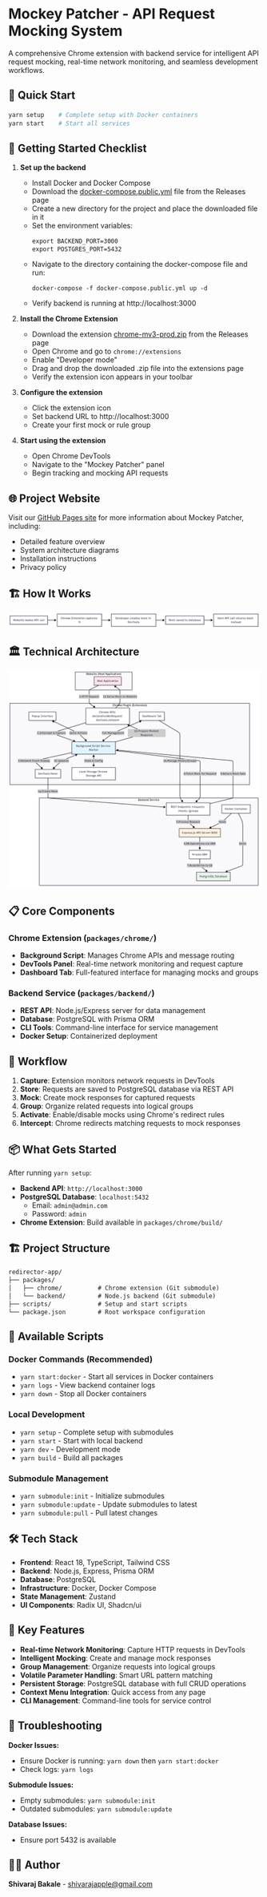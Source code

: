 # Mockey Patcher - API Request Mocking System

A comprehensive Chrome extension with backend service for intelligent API request mocking, real-time network monitoring, and seamless development workflows.

## 🚀 Quick Start

```bash
yarn setup    # Complete setup with Docker containers
yarn start    # Start all services
```

## 🏁 Getting Started Checklist

1. **Set up the backend**
   - Install Docker and Docker Compose
   - Download the [docker-compose.public.yml](https://github.com/shivarajbakale/mockey-patcher/releases/download/v1.0.0/docker-compose.public.yml) file from the Releases page
   - Create a new directory for the project and place the downloaded file in it
   - Set the environment variables:
     ```
     export BACKEND_PORT=3000
     export POSTGRES_PORT=5432
     ```
   - Navigate to the directory containing the docker-compose file and run:
     ```
     docker-compose -f docker-compose.public.yml up -d
     ```
   - Verify backend is running at http://localhost:3000

2. **Install the Chrome Extension**
   - Download the extension [chrome-mv3-prod.zip](https://github.com/shivarajbakale/mockey-patcher/releases/download/v1.0.0/chrome-mv3-prod.zip) from the Releases page
   - Open Chrome and go to `chrome://extensions`
   - Enable "Developer mode"
   - Drag and drop the downloaded .zip file into the extensions page
   - Verify the extension icon appears in your toolbar

3. **Configure the extension**
   - Click the extension icon
   - Set backend URL to http://localhost:3000
   - Create your first mock or rule group

4. **Start using the extension**
   - Open Chrome DevTools
   - Navigate to the "Mockey Patcher" panel
   - Begin tracking and mocking API requests

## 🌐 Project Website

Visit our [GitHub Pages site](https://shivarajbakale.github.io/mockey-patcher/) for more information about Mockey Patcher, including:
- Detailed feature overview
- System architecture diagrams
- Installation instructions
- Privacy policy

## 🏗️ How It Works

![High-Level Workflow](./assets/diagram.png)

## 🏛️ Technical Architecture

![System Architecture](./assets/mermaid.png)

## 📋 Core Components

### Chrome Extension (`packages/chrome/`)
- **Background Script**: Manages Chrome APIs and message routing
- **DevTools Panel**: Real-time network monitoring and request capture
- **Dashboard Tab**: Full-featured interface for managing mocks and groups

### Backend Service (`packages/backend/`)
- **REST API**: Node.js/Express server for data management
- **Database**: PostgreSQL with Prisma ORM
- **CLI Tools**: Command-line interface for service management
- **Docker Setup**: Containerized deployment

## 🔄 Workflow

1. **Capture**: Extension monitors network requests in DevTools
2. **Store**: Requests are saved to PostgreSQL database via REST API
3. **Mock**: Create mock responses for captured requests
4. **Group**: Organize related requests into logical groups
5. **Activate**: Enable/disable mocks using Chrome's redirect rules
6. **Intercept**: Chrome redirects matching requests to mock responses

## 📦 What Gets Started

After running `yarn setup`:

- **Backend API**: `http://localhost:3000`
- **PostgreSQL Database**: `localhost:5432`
  - Email: `admin@admin.com`
  - Password: `admin`
- **Chrome Extension**: Build available in `packages/chrome/build/`

## 🏗️ Project Structure

```
redirector-app/
├── packages/
│   ├── chrome/          # Chrome extension (Git submodule)
│   └── backend/         # Node.js backend (Git submodule)
├── scripts/             # Setup and start scripts
└── package.json         # Root workspace configuration
```

## 🔧 Available Scripts

### Docker Commands (Recommended)
- `yarn start:docker` - Start all services in Docker containers
- `yarn logs` - View backend container logs
- `yarn down` - Stop all Docker containers

### Local Development
- `yarn setup` - Complete setup with submodules
- `yarn start` - Start with local backend
- `yarn dev` - Development mode
- `yarn build` - Build all packages

### Submodule Management
- `yarn submodule:init` - Initialize submodules
- `yarn submodule:update` - Update submodules to latest
- `yarn submodule:pull` - Pull latest changes

## 🛠️ Tech Stack

- **Frontend**: React 18, TypeScript, Tailwind CSS
- **Backend**: Node.js, Express, Prisma ORM
- **Database**: PostgreSQL
- **Infrastructure**: Docker, Docker Compose
- **State Management**: Zustand
- **UI Components**: Radix UI, Shadcn/ui

## 🎯 Key Features

- **Real-time Network Monitoring**: Capture HTTP requests in DevTools
- **Intelligent Mocking**: Create and manage mock responses
- **Group Management**: Organize requests into logical groups
- **Volatile Parameter Handling**: Smart URL pattern matching
- **Persistent Storage**: PostgreSQL database with full CRUD operations
- **Context Menu Integration**: Quick access from any page
- **CLI Management**: Command-line tools for service control

## 🐛 Troubleshooting

**Docker Issues:**
- Ensure Docker is running: `yarn down` then `yarn start:docker`
- Check logs: `yarn logs`

**Submodule Issues:**
- Empty submodules: `yarn submodule:init`
- Outdated submodules: `yarn submodule:update`

**Database Issues:**
- Ensure port 5432 is available

## 👨‍💻 Author

**Shivaraj Bakale** - shivarajapple@gmail.com